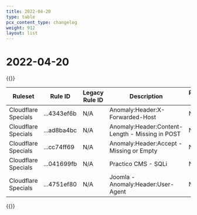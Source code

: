 ```yaml
---
title: 2022-04-20
type: table
pcx_content_type: changelog
weight: 912
layout: list
---
```


# 2022-04-20

{{<table-wrap>}}

<table style="width: 100%">
  <thead>
    <tr>
      <th>Ruleset</th>
      <th>Rule ID</th>
      <th>Legacy Rule ID</th>
      <th>Description</th>
      <th>Previous Action</th>
      <th>New Action</th>
    </tr>
  </thead>
  <tbody>
    <tr>
      <td>Cloudflare Specials</td>
      <td>...4343ef6b</td>
      <td>N/A</td>
      <td>Anomaly:Header:X-Forwarded-Host</td>
      <td>N/A</td>
      <td>Disable</td>
    </tr>
    <tr>
      <td>Cloudflare Specials</td>
      <td>...ad8ba4bc</td>
      <td>N/A</td>
      <td>Anomaly:Header:Content-Length - Missing in POST</td>
      <td>N/A</td>
      <td>Disable</td>
    </tr>
    <tr>
      <td>Cloudflare Specials</td>
      <td>...cc74ff69</td>
      <td>N/A</td>
      <td>Anomaly:Header:Accept - Missing or Empty</td>
      <td>N/A</td>
      <td>Disable</td>
    </tr>
    <tr>
      <td>Cloudflare Specials</td>
      <td>...041699fb</td>
      <td>N/A</td>
      <td>Practico CMS - SQLi</td>
      <td>N/A</td>
      <td>Disable</td>
    </tr>
    <tr>
      <td>Cloudflare Specials</td>
      <td>...4751ef80</td>
      <td>N/A</td>
      <td>Joomla - Anomaly:Header:User-Agent</td>
      <td>N/A</td>
      <td>Disable</td>
    </tr>
  </tbody>
</table>
{{</table-wrap>}}

